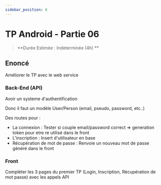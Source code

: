 ```yaml
---
sidebar_position: 6
---
```


# TP Android - Partie 06

> **Durée Estimée : Indeterminée (4h) **

## Enoncé

Améliorer le TP avec le web service

### Back-End (API)

Avoir un systeme d'authentification

Donc il faut un modèle User/Person (email, pseudo, password, etc..)

Des routes pour :

- La connexion : Tester si couple email/password correct => generation token pour etre re utilisé dans le front
- L'inscription : Insert d'utilisateur en base
- Récupération de mot de passe : Renvoie un nouveau mot de passe généré dans le front

### Front

Compléter les 3 pages du premier TP (Login, Inscription, Récupération de mot passe) avec les appels API